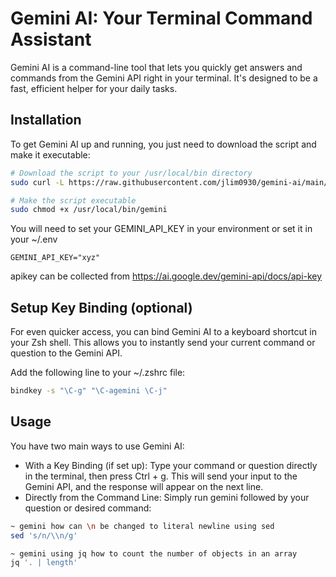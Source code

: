 # Gemini AI: Your Terminal Command Assistant

Gemini AI is a command-line tool that lets you quickly get answers and commands from the Gemini API right in your terminal. It's designed to be a fast, efficient helper for your daily tasks.

## Installation
To get Gemini AI up and running, you just need to download the script and make it executable:
```bash
# Download the script to your /usr/local/bin directory
sudo curl -L https://raw.githubusercontent.com/jlim0930/gemini-ai/main/gemini.sh -o /usr/local/bin/gemini

# Make the script executable
sudo chmod +x /usr/local/bin/gemini
```

You will need to set your GEMINI_API_KEY in your environment or set it in your ~/.env
```
GEMINI_API_KEY="xyz"
```

apikey can be collected from https://ai.google.dev/gemini-api/docs/api-key

## Setup Key Binding (optional)
For even quicker access, you can bind Gemini AI to a keyboard shortcut in your Zsh shell. This allows you to instantly send your current command or question to the Gemini API.

Add the following line to your ~/.zshrc file:
```bash
bindkey -s "\C-g" "\C-agemini \C-j"
```

## Usage
You have two main ways to use Gemini AI:

- With a Key Binding (if set up): Type your command or question directly in the terminal, then press Ctrl + g. This will send your input to the Gemini API, and the response will appear on the next line.
- Directly from the Command Line: Simply run gemini followed by your question or desired command:
```bash
~ gemini how can \n be changed to literal newline using sed
sed 's/n/\\n/g'

~ gemini using jq how to count the number of objects in an array
jq '. | length'
```
